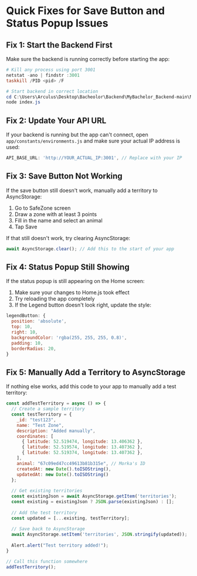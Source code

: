 # Quick Fixes for Save Button and Status Popup Issues

## Fix 1: Start the Backend First

Make sure the backend is running correctly before starting the app:

```powershell
# Kill any process using port 3001
netstat -ano | findstr :3001
taskkill /PID <pid> /F

# Start backend in correct location
cd C:\Users\Arculus\Desktop\Bacheolor\Backend\MyBachelor_Backend-main\MyBachelor_Backend-main
node index.js
```

## Fix 2: Update Your API URL

If your backend is running but the app can't connect, open `app/constants/environments.js` and make sure your actual IP address is used:

```js
API_BASE_URL: 'http://YOUR_ACTUAL_IP:3001', // Replace with your IP
```

## Fix 3: Save Button Not Working

If the save button still doesn't work, manually add a territory to AsyncStorage:

1. Go to SafeZone screen
2. Draw a zone with at least 3 points
3. Fill in the name and select an animal
4. Tap Save

If that still doesn't work, try clearing AsyncStorage:

```js
await AsyncStorage.clear(); // Add this to the start of your app
```

## Fix 4: Status Popup Still Showing

If the status popup is still appearing on the Home screen:

1. Make sure your changes to Home.js took effect
2. Try reloading the app completely
3. If the Legend button doesn't look right, update the style:

```js
legendButton: {
  position: 'absolute',
  top: 10, 
  right: 10,
  backgroundColor: 'rgba(255, 255, 255, 0.8)',
  padding: 10,
  borderRadius: 20,
}
```

## Fix 5: Manually Add a Territory to AsyncStorage

If nothing else works, add this code to your app to manually add a test territory:

```javascript
const addTestTerritory = async () => {
  // Create a sample territory
  const testTerritory = {
    _id: "test123", 
    name: "Test Zone",
    description: "Added manually",
    coordinates: [
      { latitude: 52.519474, longitude: 13.406362 },
      { latitude: 52.519574, longitude: 13.407362 },
      { latitude: 52.519374, longitude: 13.407362 },
    ],
    animal: "67c09ed47cc49613b81b315e", // Morka's ID
    createdAt: new Date().toISOString(),
    updatedAt: new Date().toISOString()
  };
  
  // Get existing territories
  const existingJson = await AsyncStorage.getItem('territories');
  const existing = existingJson ? JSON.parse(existingJson) : [];
  
  // Add the test territory
  const updated = [...existing, testTerritory];
  
  // Save back to AsyncStorage
  await AsyncStorage.setItem('territories', JSON.stringify(updated));
  
  Alert.alert("Test territory added!");
}

// Call this function somewhere
addTestTerritory();
``` 